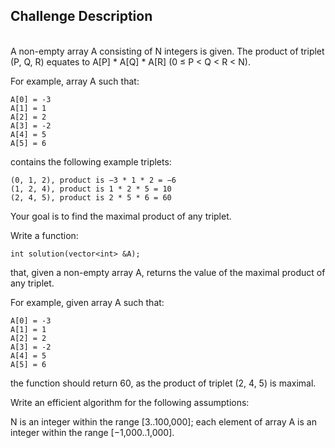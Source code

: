 ## Challenge Description
<br/>
A non-empty array A consisting of N integers is given. The product of triplet (P, Q, R) equates to A[P] * A[Q] * A[R] (0 ≤ P < Q < R < N).

For example, array A such that:

    A[0] = -3
    A[1] = 1
    A[2] = 2
    A[3] = -2
    A[4] = 5
    A[5] = 6

contains the following example triplets:

    (0, 1, 2), product is −3 * 1 * 2 = −6
    (1, 2, 4), product is 1 * 2 * 5 = 10
    (2, 4, 5), product is 2 * 5 * 6 = 60
    
Your goal is to find the maximal product of any triplet.

Write a function:

    int solution(vector<int> &A);

that, given a non-empty array A, returns the value of the maximal product of any triplet.

For example, given array A such that:

    A[0] = -3
    A[1] = 1
    A[2] = 2
    A[3] = -2
    A[4] = 5
    A[5] = 6

the function should return 60, as the product of triplet (2, 4, 5) is maximal.

Write an efficient algorithm for the following assumptions:

N is an integer within the range [3..100,000];
each element of array A is an integer within the range [−1,000..1,000].
